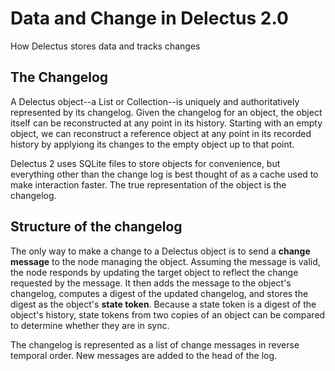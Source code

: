 # Data and Change in Delectus 2.0

How Delectus stores data and tracks changes

## The Changelog

A Delectus object--a List or Collection--is uniquely and
authoritatively represented by its changelog. Given the changelog for
an object, the object itself can be reconstructed at any point in its
history. Starting with an empty object, we can reconstruct a reference
object at any point in its recorded history by applyiong its changes
to the empty object up to that point.

Delectus 2 uses SQLite files to store objects for convenience, but
everything other than the change log is best thought of as a cache
used to make interaction faster. The true representation of the object
is the changelog.

## Structure of the changelog

The only way to make a change to a Delectus object is to send a
**change message** to the node managing the object. Assuming the
message is valid, the node responds by updating the target object to
reflect the change requested by the message. It then adds the message
to the object's changelog, computes a digest of the updated changelog,
and stores the digest as the object's **state token**. Because a state
token is a digest of the object's history, state tokens from two
copies of an object can be compared to determine whether they are in
sync.

The changelog is represented as a list of change messages in reverse
temporal order. New messages are added to the head of the log.

